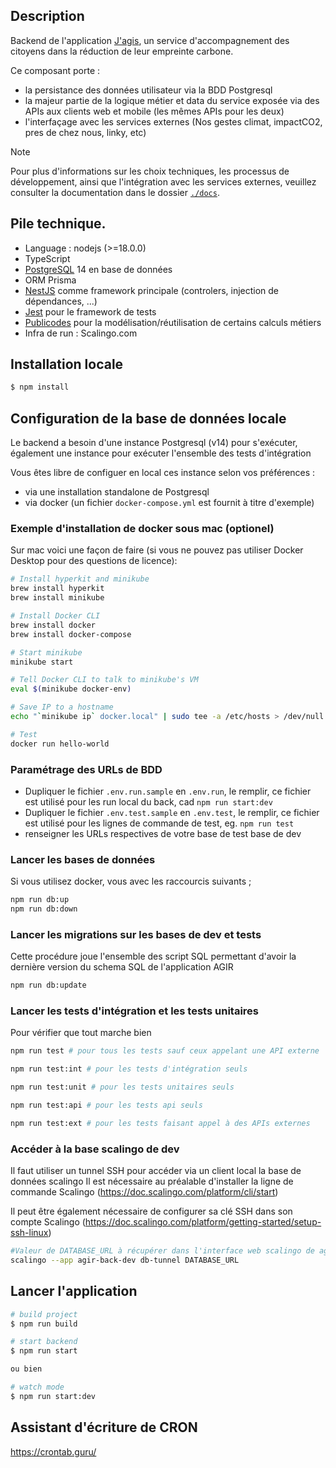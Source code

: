 ## Description

Backend de l'application [J'agis](https://jagis.beta.gouv.fr/), un service
d'accompagnement des citoyens dans la réduction de leur empreinte carbone.

Ce composant porte :

- la persistance des données utilisateur via la BDD Postgresql
- la majeur partie de la logique métier et data du service exposée via des APIs
  aux clients web et mobile (les mêmes APIs pour les deux)
- l'interfaçage avec les services externes (Nos gestes climat, impactCO2, pres
  de chez nous, linky, etc)

> [!NOTE]
> Pour plus d'informations sur les choix techniques, les processus de
> développement, ainsi que l'intégration avec les services externes, veuillez
> consulter la documentation dans le dossier [`./docs`](./docs).

## Pile technique.

- Language : nodejs (>=18.0.0)
- TypeScript
- [PostgreSQL](https://www.postgresql.org/) 14 en base de données
- ORM Prisma
- [NestJS](https://nestjs.com/) comme framework principale (controlers,
  injection de dépendances, ...)
- [Jest](https://jestjs.io/) pour le framework de tests
- [Publicodes](https://publi.codes) pour la modélisation/réutilisation de
  certains calculs métiers
- Infra de run : Scalingo.com

## Installation locale

```bash
$ npm install
```

## Configuration de la base de données locale

Le backend a besoin d'une instance Postgresql (v14) pour s'exécuter, également une instance pour exécuter l'ensemble des tests d'intégration

Vous êtes libre de configuer en local ces instance selon vos préférences :

- via une installation standalone de Postgresql
- via docker (un fichier `docker-compose.yml` est fournit à titre d'exemple)

### Exemple d'installation de docker sous mac (optionel)

Sur mac voici une façon de faire (si vous ne pouvez pas utiliser Docker Desktop pour des questions de licence):

```bash
# Install hyperkit and minikube
brew install hyperkit
brew install minikube

# Install Docker CLI
brew install docker
brew install docker-compose

# Start minikube
minikube start

# Tell Docker CLI to talk to minikube's VM
eval $(minikube docker-env)

# Save IP to a hostname
echo "`minikube ip` docker.local" | sudo tee -a /etc/hosts > /dev/null

# Test
docker run hello-world
```

### Paramétrage des URLs de BDD

- Dupliquer le fichier `.env.run.sample` en `.env.run`, le remplir, ce fichier est utilisé pour les run local du back, cad `npm run start:dev`
- Dupliquer le fichier `.env.test.sample` en `.env.test`, le remplir, ce fichier est utilisé pour les lignes de commande de test, eg. `npm run test`
- renseigner les URLs respectives de votre base de test base de dev

### Lancer les bases de données

Si vous utilisez docker, vous avec les raccourcis suivants ;

```bash
npm run db:up
npm run db:down
```

### Lancer les migrations sur les bases de dev et tests

Cette procédure joue l'ensemble des script SQL permettant d'avoir la dernière version du schema SQL de l'application AGIR

```bash
npm run db:update
```

### Lancer les tests d'intégration et les tests unitaires

Pour vérifier que tout marche bien

```bash
npm run test # pour tous les tests sauf ceux appelant une API externe
```

```bash
npm run test:int # pour les tests d'intégration seuls
```

```bash
npm run test:unit # pour les tests unitaires seuls
```

```bash
npm run test:api # pour les tests api seuls
```

```bash
npm run test:ext # pour les tests faisant appel à des APIs externes
```

### Accéder à la base scalingo de dev

Il faut utiliser un tunnel SSH pour accéder via un client local la base de données scalingo
Il est nécessaire au préalable d'installer la ligne de commande Scalingo (https://doc.scalingo.com/platform/cli/start)

Il peut être également nécessaire de configurer sa clé SSH dans son compte Scalingo (https://doc.scalingo.com/platform/getting-started/setup-ssh-linux)

```bash
#Valeur de DATABASE_URL à récupérer dans l'interface web scalingo de agir-back-dev
scalingo --app agir-back-dev db-tunnel DATABASE_URL
```

## Lancer l'application

```bash
# build project
$ npm run build

# start backend
$ npm run start

ou bien

# watch mode
$ npm run start:dev

```

## Assistant d'écriture de CRON

https://crontab.guru/
